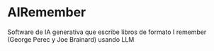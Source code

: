 # AIRemember
Software de IA generativa que escribe libros de formato I remember (George Perec y Joe Brainard) usando LLM
